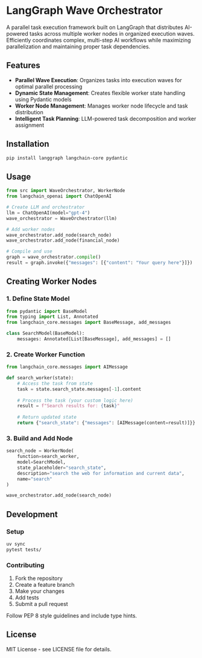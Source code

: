 # LangGraph Wave Orchestrator

A parallel task execution framework built on LangGraph that distributes AI-powered tasks across multiple worker nodes in organized execution waves. Efficiently coordinates complex, multi-step AI workflows while maximizing parallelization and maintaining proper task dependencies.

## Features

- **Parallel Wave Execution**: Organizes tasks into execution waves for optimal parallel processing
- **Dynamic State Management**: Creates flexible worker state handling using Pydantic models
- **Worker Node Management**: Manages worker node lifecycle and task distribution
- **Intelligent Task Planning**: LLM-powered task decomposition and worker assignment

## Installation

```bash
pip install langgraph langchain-core pydantic
```

## Usage

```python
from src import WaveOrchestrator, WorkerNode
from langchain_openai import ChatOpenAI

# Create LLM and orchestrator
llm = ChatOpenAI(model="gpt-4")
wave_orchestrator = WaveOrchestrator(llm)

# Add worker nodes
wave_orchestrator.add_node(search_node)
wave_orchestrator.add_node(financial_node)

# Compile and use
graph = wave_orchestrator.compile()
result = graph.invoke({"messages": [{"content": "Your query here"}]})
```

## Creating Worker Nodes

### 1. Define State Model
```python
from pydantic import BaseModel
from typing import List, Annotated
from langchain_core.messages import BaseMessage, add_messages

class SearchModel(BaseModel):
    messages: Annotated[List[BaseMessage], add_messages] = []
```

### 2. Create Worker Function
```python
from langchain_core.messages import AIMessage

def search_worker(state):
    # Access the task from state
    task = state.search_state.messages[-1].content
    
    # Process the task (your custom logic here)
    result = f"Search results for: {task}"
    
    # Return updated state
    return {"search_state": {"messages": [AIMessage(content=result)]}}
```

### 3. Build and Add Node
```python
search_node = WorkerNode(
    function=search_worker,
    model=SearchModel, 
    state_placeholder="search_state",
    description="search the web for information and current data",
    name="search"
)

wave_orchestrator.add_node(search_node)
```

## Development

### Setup
```bash
uv sync
pytest tests/
```

### Contributing
1. Fork the repository
2. Create a feature branch
3. Make your changes
4. Add tests
5. Submit a pull request

Follow PEP 8 style guidelines and include type hints.

## License

MIT License - see LICENSE file for details.
